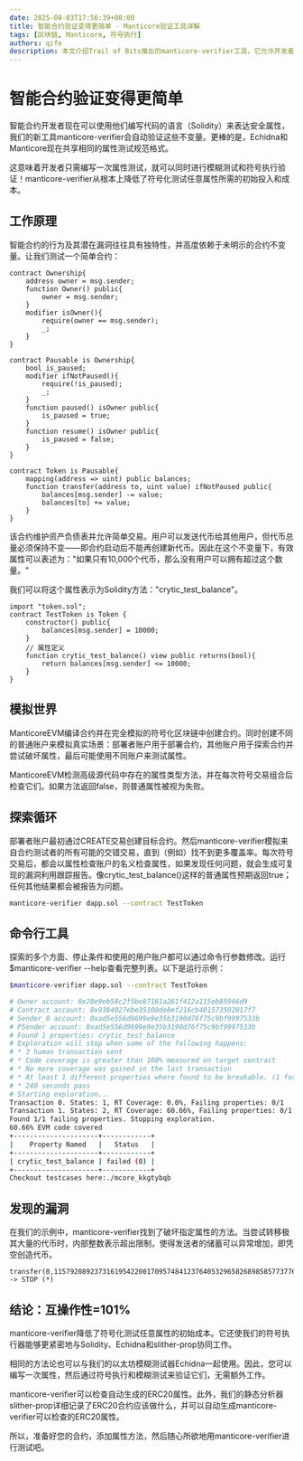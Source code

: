 ```yaml
---
date: 2025-08-03T17:56:39+08:00
title: 智能合约验证变得更简单 - Manticore验证工具详解
tags: [区块链, Manticore, 符号执行]
authors: qife
description: 本文介绍Trail of Bits推出的manticore-verifier工具，它允许开发者用Solidity编写安全属性测试，并自动通过符号执行进行验证，大幅降低智能合约的验证成本。文章包含完整技术实现细节和案例演示。
---
```


# 智能合约验证变得更简单

智能合约开发者现在可以使用他们编写代码的语言（Solidity）来表达安全属性，我们的新工具manticore-verifier会自动验证这些不变量。更棒的是，Echidna和Manticore现在共享相同的属性测试规范格式。

这意味着开发者只需编写一次属性测试，就可以同时进行模糊测试和符号执行验证！manticore-verifier从根本上降低了符号化测试任意属性所需的初始投入和成本。

## 工作原理

智能合约的行为及其潜在漏洞往往具有独特性，并高度依赖于未明示的合约不变量。让我们测试一个简单合约：

```solidity
contract Ownership{
    address owner = msg.sender;
    function Owner() public{
        owner = msg.sender;
    }
    modifier isOwner(){
        require(owner == msg.sender);
        _;
    }
}

contract Pausable is Ownership{
    bool is_paused;
    modifier ifNotPaused(){
        require(!is_paused);
        _;
    }
    function paused() isOwner public{
        is_paused = true;
    }
    function resume() isOwner public{
        is_paused = false;
    }
}

contract Token is Pausable{
    mapping(address => uint) public balances;
    function transfer(address to, uint value) ifNotPaused public{
        balances[msg.sender] -= value;
        balances[to] += value;
    }
}
```

该合约维护资产负债表并允许简单交易。用户可以发送代币给其他用户，但代币总量必须保持不变——即合约启动后不能再创建新代币。因此在这个不变量下，有效属性可以表述为："如果只有10,000个代币，那么没有用户可以拥有超过这个数量。"

我们可以将这个属性表示为Solidity方法："crytic_test_balance"。

```solidity
import "token.sol";
contract TestToken is Token {
    constructor() public{
        balances[msg.sender] = 10000;
    }
    // 属性定义
    function crytic_test_balance() view public returns(bool){
        return balances[msg.sender] <= 10000;
    }   
}
```

## 模拟世界

ManticoreEVM编译合约并在完全模拟的符号化区块链中创建合约。同时创建不同的普通账户来模拟真实场景：部署者账户用于部署合约，其他账户用于探索合约并尝试破坏属性，最后可能使用不同账户来测试属性。

ManticoreEVM检测高级源代码中存在的属性类型方法，并在每次符号交易组合后检查它们。如果方法返回false，则普通属性被视为失败。

## 探索循环

部署者账户最初通过CREATE交易创建目标合约。然后manticore-verifier模拟来自合约测试者的所有可能的交错交易，直到（例如）找不到更多覆盖率。每次符号交易后，都会以属性检查账户的名义检查属性，如果发现任何问题，就会生成可复现的漏洞利用跟踪报告。像crytic_test_balance()这样的普通属性预期返回true；任何其他结果都会被报告为问题。

```bash
manticore-verifier dapp.sol --contract TestToken
```

## 命令行工具

探索的多个方面、停止条件和使用的用户账户都可以通过命令行参数修改。运行$manticore-verifier --help查看完整列表。以下是运行示例：

```bash
$manticore-verifier dapp.sol --contract TestToken

# Owner account: 0x28e9eb58c2f5be87161a261f412a115eb85946d9
# Contract account: 0x9384027ebe35100de8ef216cb401573502017f7
# Sender_0 account: 0xad5e556d9699e9e35b3190d76f75c9bf9997533b
# PSender account: 0xad5e556d9699e9e35b3190d76f75c9bf9997533b
# Found 1 properties: crytic_test_balance
# Exploration will stop when some of the following happens:
# * 3 human transaction sent
# * Code coverage is greater than 100% measured on target contract
# * No more coverage was gained in the last transaction
# * At least 1 different properties where found to be breakable. (1 for fail fast)
# * 240 seconds pass
# Starting exploration...
Transaction 0. States: 1, RT Coverage: 0.0%, Failing properties: 0/1
Transaction 1. States: 2, RT Coverage: 60.66%, Failing properties: 0/1
Found 1/1 failing properties. Stopping exploration.
60.66% EVM code covered 
+---------------------+------------+
|    Property Named   |   Status   |
+---------------------+------------+
| crytic_test_balance | failed (0) |
+---------------------+------------+
Checkout testcases here:./mcore_kkgtybqb
```

## 发现的漏洞

在我们的示例中，manticore-verifier找到了破坏指定属性的方法。当尝试转移极其大量的代币时，内部整数表示超出限制，使得发送者的储蓄可以异常增加，即凭空创造代币。

```solidity
transfer(0,115792089237316195422001709574841237640532965826898585773776019699400460720238) -> STOP (*)
```

## 结论：互操作性=101%

manticore-verifier降低了符号化测试任意属性的初始成本。它还使我们的符号执行器能够更紧密地与Solidity、Echidna和slither-prop协同工作。

相同的方法论也可以与我们的以太坊模糊测试器Echidna一起使用。因此，您可以编写一次属性，然后通过符号执行和模糊测试来验证它们，无需额外工作。

manticore-verifier可以检查自动生成的ERC20属性。此外，我们的静态分析器slither-prop详细记录了ERC20合约应该做什么，并可以自动生成manticore-verifier可以检查的ERC20属性。

所以，准备好您的合约，添加属性方法，然后随心所欲地用manticore-verifier进行测试吧。